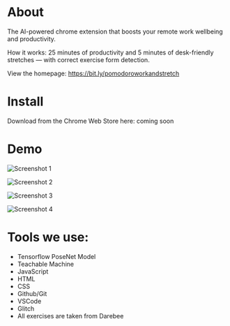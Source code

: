 # About

The AI-powered chrome extension that boosts your remote work wellbeing and productivity.

How it works: 25 minutes of productivity and 5 minutes of desk-friendly stretches — with correct exercise form detection.

View the homepage: https://bit.ly/pomodoroworkandstretch

# Install

Download from the Chrome Web Store here: coming soon

# Demo

![Screenshot 1](https://github.com/trannble/pomodoroWorkAndStretch/blob/master/Outside%20Files/Webstore%20Screenshots/1.png?raw=true)

![Screenshot 2](https://github.com/trannble/pomodoroWorkAndStretch/blob/master/Outside%20Files/Webstore%20Screenshots/2.png?raw=true)

![Screenshot 3](https://github.com/trannble/pomodoroWorkAndStretch/blob/master/Outside%20Files/Webstore%20Screenshots/3.png?raw=true)

![Screenshot 4](https://github.com/trannble/pomodoroWorkAndStretch/blob/master/Outside%20Files/Webstore%20Screenshots/4.png?raw=true)

# Tools we use:

- Tensorflow PoseNet Model
- Teachable Machine
- JavaScript
- HTML
- CSS
- Github/Git
- VSCode
- Glitch
- All exercises are taken from Darebee
